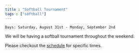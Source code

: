 ```yaml
---
title : "Softball Tournament"
tags : ["softball"]
---
```



`Days: Saturday, August 31st - Monday, September 2nd`

We will be having a softball tournament throughout the weekend. 

Please checkout the [schedule](https://www.earlparkfestival.com/schedule) for specific times.